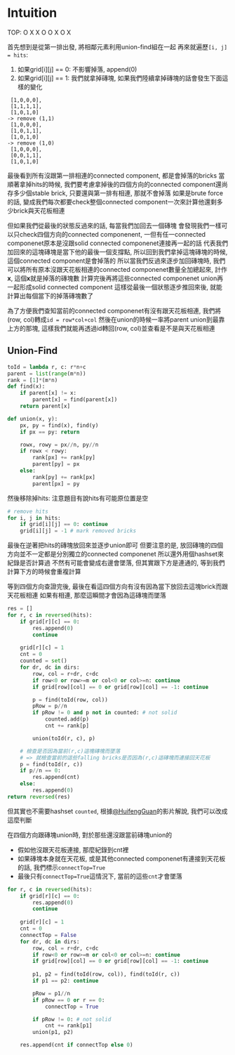 
# Intuition

TOP: O X X O O X O X

首先想到是從第一排出發, 將相鄰元素利用union-find組在一起
再來就遍歷`[i, j] = hits`:
1. 如果grid[i][j] == 0: 不影響掉落, append(0)
2. 如果grid[i][j] == 1: 我們就拿掉磚塊, 如果我們陸續拿掉磚塊的話會發生下面這樣的變化

```
 [1,0,0,0],
 [1,1,1,1],
 [1,0,1,0]
-> remove (1,1)
 [1,0,0,0],
 [1,0,1,1],
 [1,0,1,0]
-> remove (1,0)
 [1,0,0,0],
 [0,0,1,1],
 [1,0,1,0]
```

最後看到所有沒跟第一排相連的connected component, 都是會掉落的bricks
當順著拿掉hits的時候, 我們要考慮拿掉後的四個方向的connected component還尚存多少個stable brick, 只要還與第一排有相連, 那就不會掉落
如果是brute force的話, 變成我們每次都要check整個connected component一次來計算他還剩多少brick與天花板相連

但如果我們從最後的狀態反過來的話, 每當我們加回去一個磚塊
會發現我們一樣可以只check四個方向的connected componenent, 一但有任一connected componenet原本是沒跟solid connected componenet連接再一起的話
代表我們加回來的這塊磚塊是當下他的最後一個支撐點, 所以回到我們拿掉這塊磚塊的時候, 這個connected component是會掉落的
所以當我們反過來逐步加回磚塊時, 我們可以將所有原本沒跟天花板相連的connected componenet數量全加總起來, 計作**x**, 這個**x**就是掉落的磚塊數
計算完後再將這些connected componenet union再一起形成solid connected component
這樣從最後一個狀態逐步推回來後, 就能計算出每個當下的掉落磚塊數了

為了方便我們查知當前的connected componenet有沒有跟天花板相連, 我們將(row, col)轉成`id = row*col+col`
然後在union的時候一率將parent union到最靠上方的那塊, 這樣我們就能再透過id轉回(row, col)並查看是不是與天花板相連

## Union-Find
```py
toId = lambda r, c: r*n+c
parent = list(range(m*n))
rank = [1]*(m*n)
def find(x):
    if parent[x] != x:
        parent[x] = find(parent[x])
    return parent[x]

def union(x, y):
    px, py = find(x), find(y)
    if px == py: return

    rowx, rowy = px//n, py//n
    if rowx < rowy:
        rank[px] += rank[py]
        parent[py] = px
    else:
        rank[py] += rank[px]
        parent[px] = py
```

然後移除掉hits: 注意題目有說hits有可能原位置是空

```py
# remove hits
for i, j in hits:
    if grid[i][j] == 0: continue
    grid[i][j] = -1 # mark removed bricks
```

最後在逆著把hits的磚塊放回來並逐步union即可
但要注意的是, 放回磚塊的四個方向並不一定都是分別獨立的connected componenet
所以還外用個hashset來紀錄是否計算過
不然有可能會變成右邊會墜落, 但其實跟下方是連通的, 等到我們計算下方的時候會重複計算

等到四個方向查證完後, 最後在看這四個方向有沒有因為當下放回去這塊brick而跟天花板相連
如果有相連, 那麼這瞬間才會因為這磚塊而墜落

```py
res = []
for r, c in reversed(hits):
    if grid[r][c] == 0:
        res.append(0)
        continue
    
    grid[r][c] = 1
    cnt = 0
    counted = set()
    for dr, dc in dirs:
        row, col = r+dr, c+dc
        if row<0 or row>=m or col<0 or col>=n: continue
        if grid[row][col] == 0 or grid[row][col] == -1: continue

        p = find(toId(row, col))
        pRow = p//n
        if pRow != 0 and p not in counted: # not solid
            counted.add(p)
            cnt += rank[p]

        union(toId(r, c), p)

    # 檢查是否因為當前(r,c)這塊磚塊而墜落
    # => 就檢查當前的這些falling bricks是否因為(r,c)這磚塊而連接回天花板
    p = find(toId(r, c))
    if p//n == 0:
        res.append(cnt)
    else:
        res.append(0)
return reversed(res)
```

但其實也不需要hashset `counted`, 根據[@HuifengGuan](https://www.youtube.com/watch?v=mPT6ow3MbXw&ab_channel=HuifengGuan)的影片解說, 我們可以改成這麼判斷

在四個方向跟磚塊union時, 對於那些還沒跟當前磚塊union的
- 假如他沒跟天花板連接, 那麼紀錄到cnt裡
- 如果磚塊本身就在天花板, 或是其他connected componenet有連接到天花板的話, 我們標示`connectTop=True`
- 最後只有`connectTop=True`這情況下, 當前的這些`cnt`才會墜落

```py
for r, c in reversed(hits):
    if grid[r][c] == 0:
        res.append(0)
        continue
    
    grid[r][c] = 1
    cnt = 0
    connectTop = False
    for dr, dc in dirs:
        row, col = r+dr, c+dc
        if row<0 or row>=m or col<0 or col>=n: continue
        if grid[row][col] == 0 or grid[row][col] == -1: continue
        
        p1, p2 = find(toId(row, col)), find(toId(r, c))
        if p1 == p2: continue

        pRow = p1//n
        if pRow == 0 or r == 0:
            connectTop = True

        if pRow != 0: # not solid
            cnt += rank[p1]
        union(p1, p2)

    res.append(cnt if connectTop else 0)

```